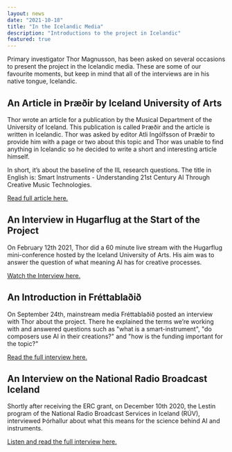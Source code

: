 ```yaml
---
layout: news
date: "2021-10-18"
title: "In the Icelandic Media"
description: "Introductions to the project in Icelandic"
featured: true
---
```


<script>
  import CaptionedImage from "../../components/Images/CaptionedImage.svelte"
</script>

Primary investigator Thor Magnusson, has been asked on several occasions to present the project in the Icelandic media. These are some of our favourite moments, but keep in mind that all of the interviews are in his native tongue, Icelandic. 

<h2>An Article in Þræðir by Iceland University of Arts </h2>

Thor wrote an article for a publication by the Musical Department of the University of Iceland. This publication is called Þræðir and the article is written in Icelandic. Thor was asked by editor Atli Ingólfsson of Þræðir to provide him with a page or two about this topic and Thor was unable to find anything in Icelandic so he decided to write a short and interesting article himself.

<CaptionedImage
  src="stock/thraedir.png"
  alt="A photo of graphics from Thraedir web page. At the top it says Listaháskóli Íslands Iceland University of the Arts and at the bottom it says Þræðir. In the background, chaotic threads with motion blur."
  caption="A screen grab from the Thraedir website."/>

In short, it’s about the baseline of the IIL research questions. The title in English is: Smart Instruments - Understanding 21st Century AI Through Creative Music Technologies. 

<p><a href="https://www.lhi.is/en/node/15311">Read full article here. </a> </p>


<h2>An Interview in Hugarflug at the Start of the Project </h2>

On February 12th 2021, Thor did a 60 minute live stream with the Hugarflug mini-conference hosted by the Iceland University of Arts. His aim was to answer the question of what meaning AI has for creative processes. 

<CaptionedImage
  src="stock/hugarflug.png"
  alt="Two men sitting in chairs by a table, having a discussion."
  caption="Thor being interviewed in the Hugarflug series."/>

<a href="https://hugarflug.lhi.is/Torhallur-Magnusson">Watch the Interview here. </a>


<h2>An Introduction in Fréttablaðið </h2>

On September 24th, mainstream media Fréttablaðið posted an interview with Thor about the project. There he explained the terms we’re working with and answered questions such as "what is a smart-instrument", "do composers use AI in their creations?" and "how is the funding important for the topic?"

<CaptionedImage
  src="stock/frettabladid21.jpg"
  alt="A man standing with a part of a speaker. Shelves in the background."
  caption="Photo by EYÞÓR/Fréttablaðið."/>

<a href="https://www.frettabladid.is/kynningar/nai-samband-vi-hljofri-me-gervigreind/">Read the full interview here. </a>


<h2>An Interview on the National Radio Broadcast Iceland </h2>

Shortly after receiving the ERC grant, on December 10th 2020, the Lestin program of the National Radio Broadcast Services in Iceland (RÚV), interviewed Þórhallur about what this means for the science behind AI and instruments. 

<CaptionedImage
  src="stock/lestin2020.png"
  alt="A screen grab from RUV’s website. Man in the background on the left, on the right a silhouette of a man coding, a play button in the middle. Text at the bottom saying Tímamótastyrkur til rannsóknarverkefnis á velum LHÍ."
  caption="A screenshot of RÚV’s website."/>

<a href="https://www.ruv.is/frett/2020/12/10/timamotastyrkur-til-rannsoknarverkefnis-a-vegum-lhi">Listen and read the full interview here. </a>

